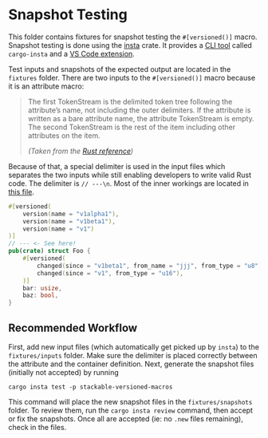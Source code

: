 # Snapshot Testing

This folder contains fixtures for snapshot testing the `#[versioned()]` macro. Snapshot testing is
done using the [insta] crate. It provides a [CLI tool][insta-cli] called `cargo-insta` and a
[VS Code extension][insta-ext].

Test inputs and snapshots of the expected output are located in the `fixtures` folder. There are two
inputs to the `#[versioned()]` macro because it is an attribute macro:

> The first TokenStream is the delimited token tree following the attribute’s name, not including
> the outer delimiters. If the attribute is written as a bare attribute name, the attribute
> TokenStream is empty. The second TokenStream is the rest of the item including other attributes on
> the item.
>
> _(Taken from the [Rust reference][rust-ref])_

Because of that, a special delimiter is used in the input files which separates the two inputs while
still enabling developers to write valid Rust code. The delimiter is `// ---\n`. Most of the inner
workings are located in [this file](../src/test_utils.rs).

```rust
#[versioned(
    version(name = "v1alpha1"),
    version(name = "v1beta1"),
    version(name = "v1")
)]
// --- <- See here!
pub(crate) struct Foo {
    #[versioned(
        changed(since = "v1beta1", from_name = "jjj", from_type = "u8"),
        changed(since = "v1", from_type = "u16"),
    )]
    bar: usize,
    baz: bool,
}
```

## Recommended Workflow

First, add new input files (which automatically get picked up by `insta`) to the `fixtures/inputs`
folder. Make sure the delimiter is placed correctly between the attribute and the container
definition. Next, generate the snapshot files (initially not accepted) by running

```shell
cargo insta test -p stackable-versioned-macros
```

This command will place the new snapshot files in the `fixtures/snapshots` folder. To review them,
run the `cargo insta review` command, then accept or fix the snapshots. Once all are accepted (ie: no `.new` files remaining), check in the files.

[rust-ref]: https://doc.rust-lang.org/reference/procedural-macros.html#attribute-macros
[insta-ext]: https://insta.rs/docs/vscode/
[insta-cli]: https://insta.rs/docs/cli/
[insta]: https://insta.rs/

